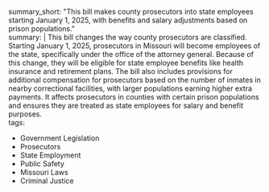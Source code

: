 summary_short: "This bill makes county prosecutors into state employees starting January 1, 2025, with benefits and salary adjustments based on prison populations."  
summary: |
  This bill changes the way county prosecutors are classified. Starting January 1, 2025, prosecutors in Missouri will become employees of the state, specifically under the office of the attorney general. Because of this change, they will be eligible for state employee benefits like health insurance and retirement plans. The bill also includes provisions for additional compensation for prosecutors based on the number of inmates in nearby correctional facilities, with larger populations earning higher extra payments. It affects prosecutors in counties with certain prison populations and ensures they are treated as state employees for salary and benefit purposes.  
tags:
  - Government Legislation
  - Prosecutors
  - State Employment
  - Public Safety
  - Missouri Laws
  - Criminal Justice
